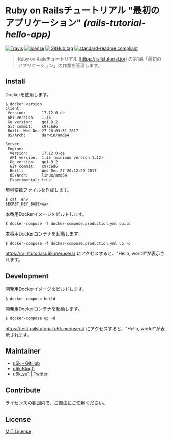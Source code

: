 # Ruby on Railsチュートリアル "最初のアプリケーション" _(rails-tutorial-hello-app)_

[![Travis](https://img.shields.io/travis/u6k/rails-tutorial-hello-app.svg)](https://travis-ci.org/u6k/rails-tutorial-hello-app)
[![license](https://img.shields.io/github/license/u6k/rails-tutorial-hello-app.svg)](https://github.com/u6k/rails-tutorial-hello-app/blob/master/LICENSE)
[![GitHub tag](https://img.shields.io/github/tag/u6k/rails-tutorial-hello-app.svg)](https://github.com/u6k/rails-tutorial-hello-app)
[![standard-readme compliant](https://img.shields.io/badge/readme%20style-standard-brightgreen.svg?style=flat-square)](https://github.com/RichardLitt/standard-readme)

> Ruby on Railsチュートリアル (https://railstutorial.jp/) の第1章「最初のアプリケーション」の作業を管理します。

## Install

Dockerを使用します。

```
$ docker version
Client:
 Version:       17.12.0-ce
 API version:   1.35
 Go version:    go1.9.2
 Git commit:    c97c6d6
 Built: Wed Dec 27 20:03:51 2017
 OS/Arch:       darwin/amd64

Server:
 Engine:
  Version:      17.12.0-ce
  API version:  1.35 (minimum version 1.12)
  Go version:   go1.9.2
  Git commit:   c97c6d6
  Built:        Wed Dec 27 20:12:29 2017
  OS/Arch:      linux/amd64
  Experimental: true
```

環境変数ファイルを作成します。

```
$ cat .env
SECRET_KEY_BASE=xxx
```

本番用Dockerイメージをビルドします。

```
$ docker-compose -f docker-compose.production.yml build
```

本番用Dockerコンテナを起動します。

```
$ docker-compose -f docker-compose.production.yml up -d
```

https://railstutorial.u6k.me/users/ にアクセスすると、"Hello, world!"が表示されます。

## Development

開発用Dockerイメージをビルドします。

```
$ docker-compose build
```

開発用Dockerコンテナを起動します。

```
$ docker-compose up -d
```

https://test.railstutorial.u6k.me/users/ にアクセスすると、"Hello, world!"が表示されます。

## Maintainer

- [u6k - GitHub](https://github.com/u6k/)
- [u6k.Blog()](https://blog.u6k.me/)
- [u6k_yu1 | Twitter](https://twitter.com/u6k_yu1)

## Contribute

ライセンスの範囲内で、ご自由にご使用ください。

## License

[MIT License](https://github.com/u6k/rails-tutorial-hello-app/blob/master/LICENSE)
